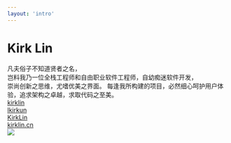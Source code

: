 ```yaml
---
layout: 'intro'
---
```


# Kirk Lin

<div class="leading-10 opacity-80 font-song">
凡夫俗子不知道贤者之名，<br/>岂料我乃一位全栈工程师和自由职业软件工程师，自幼痴迷软件开发，<br/>崇尚创新之思维，尤嗜优美之界面。
每逢我所构建的项目，必然细心呵护用户体验，追求架构之卓越，求取代码之至美。<br/>
</div>

<div my-10 w-min grid="~ cols-[40px_1fr] gap-y4" items-center justify-center>
    <div i-ri-github-line op50 ma text-xl/>
  <div><a href="https://github.com/kirklin" target="_blank">kirklin</a></div>
  <div i-ri-twitter-line op50 ma text-xl/>
  <div><a href="https://twitter.com/lkirkun" target="_blank">lkirkun</a></div>
  <div i-ri-zhihu-line op50 ma text-xl/>
  <div><a href="https://www.zhihu.com/people/lkek" target="_blank">KirkLin</a></div>
  <div i-ri-user-3-line op50 ma text-xl/>
  <div><a href="https://kirklin.cn" target="_blank">kirklin.cn</a></div>
</div>

<img src="https://avatars.githubusercontent.com/u/17453452?v=4" rounded-full w-40 abs-tr mt-16 mr-12/>

<div flex="~ gap2">

</div>
